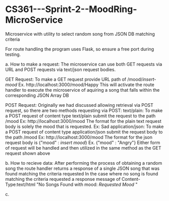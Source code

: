 # CS361---Sprint-2--MoodRing-MicroService
Microservice with utility to select random song from JSON DB matching criteria

For route handling the program uses Flask, so ensure a free port during testing.

a. How to make a request:
  The microservice can use both GET requests via URL and POST requests via text/json request bodies.

  GET Request:
    To make a GET request provide URL path of /mood/*insert-mood* Ex. http://localhost:3000/mood/Happy 
    This will activate the route handler to execute the microservice of aquiring a song that falls within the corresponding JSON Array DB

  POST Request:
    Originally we had discussed allowing retrieval via POST request, so there are two methods requesting via POST:
      text/plain: To make a POST request of content type text/plain submit the request to the path /mood Ex: http://localhost:3000/mood
                  The format for the plain text request body is solely the mood that is requested. Ex: Sad
      application/json: To make a POST request of content type application/json submit the request body to the path /mood Ex: http://localhost:3000/mood
                  The format for the json request body is {"mood" : *insert mood*}  Ex. {"mood" : "Angry"}
    Either form of request will be handled and then utilized in the same method as the GET request shown above


b. How to recieve data:
   After performing the process of obtaining a random song the route handler returns a response of a single JSON song that was found matching the criteria requested
   In the case where no song is found matching the criteria requested a response message of Content-Type:text/html "No Songs Found with mood: *Requested Mood* "


c.
